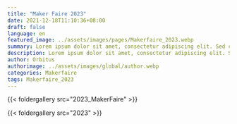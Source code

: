 ```yaml
---
title: "Maker Faire 2023"
date: 2021-12-18T11:10:36+08:00
draft: false
language: en
featured_image: ../assets/images/pages/Makerfaire_2023.webp
summary: Lorem ipsum dolor sit amet, consectetur adipiscing elit. Sed cursus, odio nec venenatis lacinia, lacus lectus varius nisi, in tristique mi purus ut libero.
description: Lorem ipsum dolor sit amet, consectetur adipiscing elit. Sed cursus, odio nec venenatis lacinia, lacus lectus varius nisi, in tristique mi purus ut libero. Vestibulum vel convallis felis. Ut finibus lorem vestibulum lobortis rhoncus.
author: Orbitus
authorimage: ../assets/images/global/author.webp
categories: Makerfaire
tags: Makerfaire_2023
---
```


{{< foldergallery src="2023_MakerFaire" >}}

{{< foldergallery src="2023" >}}